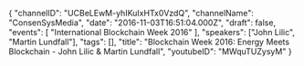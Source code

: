 {
    "channelID": "UCBeLEwM-yhIKuIxHTx0VzdQ",
    "channelName": "ConsenSysMedia",
    "date": "2016-11-03T16:51:04.000Z",
    "draft": false,
    "events": [
        "International Blockchain Week 2016"
    ],
    "speakers": ["John Lilic", "Martin Lundfall"],
    "tags": [],
    "title": "Blockchain Week 2016: Energy Meets Blockchain - John Lilic & Martin Lundfall",
    "youtubeID": "MWquTUZysyM"
}
